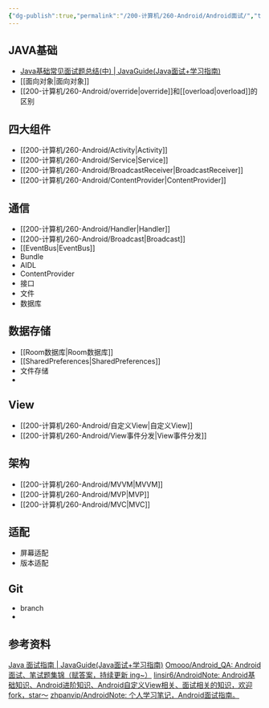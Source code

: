 ```yaml
---
{"dg-publish":true,"permalink":"/200-计算机/260-Android/Android面试/","tags":["面试/Android"],"noteIcon":""}
---
```


## JAVA基础
- [Java基础常见面试题总结(中) | JavaGuide(Java面试+学习指南)](https://javaguide.cn/java/basis/java-basic-questions-02.html)
- [[面向对象\|面向对象]]
- [[200-计算机/260-Android/override\|override]]和[[overload\|overload]]的区别


## 四大组件
- [[200-计算机/260-Android/Activity\|Activity]]
- [[200-计算机/260-Android/Service\|Service]]
- [[200-计算机/260-Android/BroadcastReceiver\|BroadcastReceiver]]
- [[200-计算机/260-Android/ContentProvider\|ContentProvider]]

## 通信
- [[200-计算机/260-Android/Handler\|Handler]]
- [[200-计算机/260-Android/Broadcast\|Broadcast]]
- [[EventBus\|EventBus]]
- Bundle
- AIDL
- ContentProvider
- 接口
- 文件
- 数据库

## 数据存储
- [[Room数据库\|Room数据库]]
- [[SharedPreferences\|SharedPreferences]]
- 文件存储
- 

## View
- [[200-计算机/260-Android/自定义View\|自定义View]]
- [[200-计算机/260-Android/View事件分发\|View事件分发]]

## 架构
- [[200-计算机/260-Android/MVVM\|MVVM]]
- [[200-计算机/260-Android/MVP\|MVP]]
- [[200-计算机/260-Android/MVC\|MVC]]

## 适配
- 屏幕适配
- 版本适配

## Git
- branch
- 


## 参考资料
[Java 面试指南 | JavaGuide(Java面试+学习指南)](https://javaguide.cn/)
[Omooo/Android_QA: Android 面试、笔试题集锦（赋答案，持续更新 ing~）](https://github.com/Omooo/Android_QA)
[linsir6/AndroidNote: Android基础知识、Android进阶知识、Android自定义View相关、面试相关的知识，欢迎fork，star～](https://github.com/linsir6/AndroidNote)
[zhpanvip/AndroidNote: 个人学习笔记，Android面试指南。](https://github.com/zhpanvip/AndroidNote)
